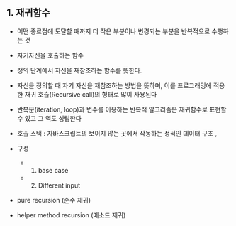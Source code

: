 ## 1. 재귀함수
* 어떤 종료점에 도달할 때까지 더 작은 부분이나 변경되는 부분을 반복적으로 수행하는 것 

* 자기자신을 호출하는 함수
* 정의 단계에서 자신을 재참조하는 함수를 뜻한다.
* 자신을 정의할 때 자기 자신을 재참조하는 방법을 뜻하며, 이를 프로그래밍에 적용한 재귀 호출(Recursive call)의 형태로 많이 사용된다
* 반복문(iteration, loop)과 변수를 이용하는 반복적 알고리즘은 재귀함수로 표현할 수 있고 그 역도 성립한다
* 호출 스택 : 자바스크립트의 보이지 않는 곳에서 작동하는 정적인 데이터 구조 ,

* 구성 
    * 1. base case
    * 2. Different input 

* pure recursion (순수 재귀)
* helper method recursion (메소드 재귀)
